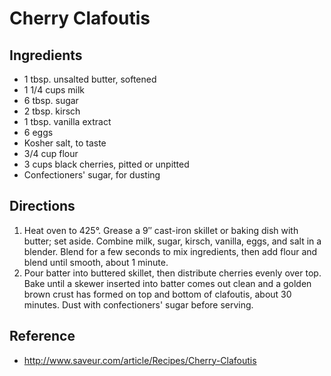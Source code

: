 # Cherry Clafoutis

## Ingredients

* 1 tbsp. unsalted butter, softened
* 1 1/4 cups milk
* 6 tbsp. sugar
* 2 tbsp. kirsch
* 1 tbsp. vanilla extract
* 6 eggs
* Kosher salt, to taste
* 3/4 cup flour
* 3 cups black cherries, pitted or unpitted
* Confectioners' sugar, for dusting

## Directions

1. Heat oven to 425°. Grease a 9″ cast-iron skillet or baking dish with butter; set aside. Combine milk, sugar, kirsch, vanilla, eggs, and salt in a blender. Blend for a few seconds to mix ingredients, then add flour and blend until smooth, about 1 minute.
2. Pour batter into buttered skillet, then distribute cherries evenly over top. Bake until a skewer inserted into batter comes out clean and a golden brown crust has formed on top and bottom of clafoutis, about 30 minutes. Dust with confectioners' sugar before serving.

## Reference

* <http://www.saveur.com/article/Recipes/Cherry-Clafoutis>
